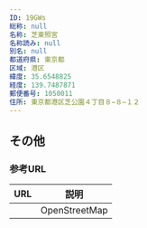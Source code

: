 ```yaml
---
ID: 19GWs
総称: null
名称: 芝東照宮
名称読み: null
別名: null
都道府県: 東京都
区域: 港区
緯度: 35.6548825
経度: 139.7487871
郵便番号: 1050011
住所: 東京都港区芝公園４丁目８−８−１２
---
```


## その他

### 参考URL

| URL | 説明          |
| --- | ------------- |
|     | OpenStreetMap |
